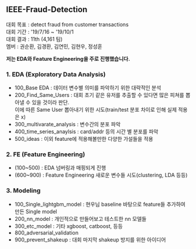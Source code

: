 ## IEEE-Fraud-Detection  

대회 목표 : detect fraud from customer transactions  
대회 기간 : '19/7/16 ~ '19/10/1    
대회 결과 : 11th (4,161 팀)  
멤버 : 권순환, 김경환, 김연민, 김현우, 정성훈  

**저는 EDA와 Feature Engineering을 주로 진행했습니다.**    

### 1. EDA (Exploratory Data Analysis)  

- 100_Base EDA : 데이터 변수별 의미를 파악하기 위한 대략적인 분석  
- 200_Find_Same_Users : 대회 초기 같은 유저를 추출할 수 있다면 많은 피쳐를 뽑아낼 수 있을 것이라 판단.  
 이에 따른 Same User 뽑아내기 위한 시도(train/test 분포 차이로 인해 실제 적용은 x)
- 300_multivarate_analysis : 변수간의 분포 파악
- 400_time_series_anaylsis : card/addr 등의 시간 별 분포를 파악
- 500_ideas : 이외 feature에 적용해볼만한 다양한 가설들을 적용

### 2. FE (Feature Engineering)  

- (100~500) : EDA 넘버링과 매핑되게 진행
- (600~900) : Feature Engineering 새로운 변수들 시도(clustering, LDA 등등)

### 3. Modeling

- 100_Single_lightgbm_model : 현우님 baseline 바탕으로 feature들 추가하여 만든 Single model  
- 200_nn_model : 개인적으로 만들어보고 테스트한 nn 모델들  
- 300_etc_model : 기타 xgboost, catboost, 등등  
- 800_adversarial_validation
- 900_prevent_shakeup : 대회 마지막 shakeup 방지를 위한 아이디어

